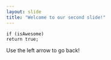 ```yaml
---
layout: slide
title: "Welcome to our second slide!"
---
```

```
if (isAwesome)
return true;
```
Use the left arrow to go back!
